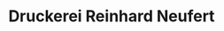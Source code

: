 ---
title: "Druckerei Reinhard Neufert"
url: /luedenscheid/druckerei-reinhard-neufert-braeuckenstrasse/
shop: Kopieren
---